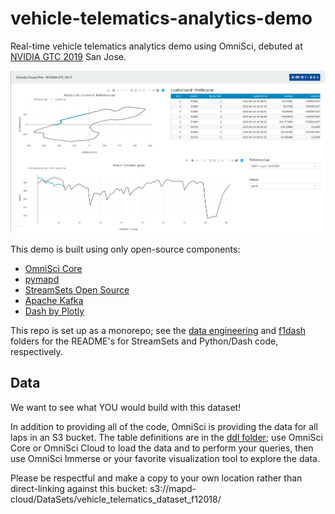 # vehicle-telematics-analytics-demo
Real-time vehicle telematics analytics demo using OmniSci, debuted at [NVIDIA GTC 2019](https://www.nvidia.com/en-us/gtc/) San Jose.

![Dash app](/f1dash/assets/dash-screenshot.png)

This demo is built using only open-source components:

- [OmniSci Core](https://github.com/omnisci/mapd-core)
- [pymapd](https://github.com/omnisci/pymapd)
- [StreamSets Open Source](https://streamsets.com/opensource)
- [Apache Kafka](https://kafka.apache.org/)
- [Dash by Plotly](https://plot.ly/products/dash/)

This repo is set up as a monorepo; see the [data engineering](https://github.com/omnisci/vehicle-telematics-analytics-demo/tree/master/dataengineering) and [f1dash](https://github.com/omnisci/vehicle-telematics-analytics-demo/tree/master/f1dash) folders for the README's for StreamSets and Python/Dash code, respectively.

## Data

We want to see what YOU would build with this dataset!

In addition to providing all of the code, OmniSci is providing the data for all laps in an S3 bucket.  The table definitions are in the [ddl folder](https://github.com/omnisci/vehicle-telematics-analytics-demo/tree/updatereadme/ddl); use OmniSci Core or OmniSci Cloud to load the data and to perform your queries, then use OmniSci Immerse or your favorite visualization tool to explore the data.

Please be respectful and make a copy to your own location rather than direct-linking against this bucket: s3://mapd-cloud/DataSets/vehicle_telematics_dataset_f12018/
